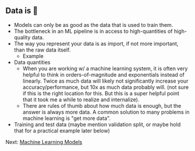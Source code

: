 ## Data is 🔑

- Models can only be as good as the data that is used to train them. 
- The bottleneck in an ML pipeline is in access to high-quantities of high-quality data.
- The way you represent your data is as import, if not more important, than the raw data itself. 
	- Example
- Data quantities
	- When you are working w/ a machine learning system, it is often very helpful to think in orders-of-magnitude and exponentials instead of linearly. Twice as much data will likely not significantly increase your accuracy/performance, but 10x as much data probably will. (not sure if this is the right location for this. But this is a super helpful point that it took me a while to realize and internalize).
	- There are rules of thumb about how much data is enough, but the answer is always more data. A common solution to many problems in machine learning is "get more data".
- Training and test data (maybe mention validation split, or maybe hold that for a practical example later below)

Next: [Machine Learning Models](machine-learning-models.md)